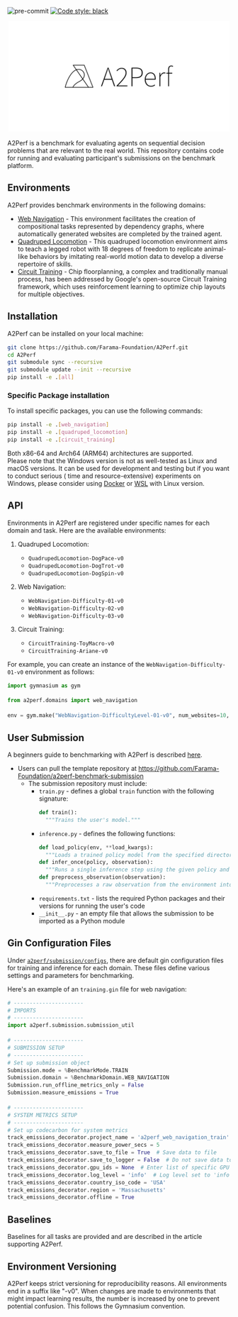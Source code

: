 ![pre-commit](https://github.com/Farama-Foundation/A2Perf/actions/workflows/pre-commit.yml/badge.svg)
[![Code style: black](https://img.shields.io/badge/code%20style-black-000000.svg)](https://github.com/psf/black)

[//]: # ([![Python]&#40;https://img.shields.io/pypi/pyversions/gymnasium.svg&#41;]&#40;https://badge.fury.io/py/gymnasium&#41; TODO: Add working Python versions once a2perf package is available)

[//]: # ([![PyPI]&#40;https://badge.fury.io/py/gymnasium.svg&#41;]&#40;https://badge.fury.io/py/gymnasium&#41;
TODO: Add PyPI once a2perf package is available)

[//]: # ([![arXiv]&#40;https://img.shields.io/badge/arXiv-2407.17032-b31b1b.svg&#41;]&#40;https://arxiv.org/abs/2407.17032&#41; TODO: Add arXiv once we have DOI link)


<p align="center">
    <img src="docs/_static/img/logo/github/A2Perf-github.png" width="500px"/>
</p>
A2Perf is a benchmark for evaluating agents on sequential decision problems that
are relevant to the real world. This
repository contains code for running and evaluating participant's submissions on
the benchmark platform.

## Environments

A2Perf provides benchmark environments in the following domains:

* [Web Navigation](docs/content/web_navigation/WebNavigation-Difficulty-01-v0.ipynb) -
  This environment facilitates the
  creation of compositional tasks represented by dependency graphs, where
  automatically generated websites are completed by the trained agent.
* [Quadruped Locomotion](docs/content/quadruped_locomotion/QuadrupedLocomotion-DogPace-v0.ipynb) -
  This quadruped
  locomotion environment aims to teach a legged robot with 18 degrees of freedom
  to replicate animal-like behaviors by imitating real-world motion data to
  develop a diverse repertoire of skills.
* [Circuit Training](docs/content/circuit_training/CircuitTraining-Ariane-v0.ipynb) -
  Chip floorplanning, a
  complex and traditionally manual process, has been addressed by Google's
  open-source Circuit Training framework, which uses reinforcement learning to
  optimize chip layouts for multiple objectives.

<!--
### Web Navigation

![Three web navigation environments](media/gminiwob_scene.png)

### Quadruped Locomotion

![Simulated quadrupeds](media/locomotion_scene.png)

### Chip Floorplanning

![Chip floorplanning environment](media/ariane_scene.png) -->

## Installation

A2Perf can be installed on your local machine:

```bash
git clone https://github.com/Farama-Foundation/A2Perf.git
cd A2Perf
git submodule sync --recursive
git submodule update --init --recursive
pip install -e .[all]
```

### Specific Package installation

To install specific packages, you can use the following commands:

```bash
pip install -e .[web_navigation]
pip install -e .[quadruped_locomotion]
pip install -e .[circuit_training]
```

Both x86-64 and Arch64 (ARM64) architectures are supported.
\
Please note that the Windows version is not as well-tested as Linux and macOS
versions.
It can be used for development and testing but if you want to conduct serious (
time and resource-extensive) experiments on Windows,
please consider
using [Docker](https://docs.docker.com/docker-for-windows/install/)
or [WSL](https://docs.microsoft.com/en-us/windows/wsl/install-win10) with Linux
version.

## API

Environments in A2Perf are registered under specific names for each domain and
task. Here are the available environments:

1. Quadruped Locomotion:
    - `QuadrupedLocomotion-DogPace-v0`
    - `QuadrupedLocomotion-DogTrot-v0`
    - `QuadrupedLocomotion-DogSpin-v0`

2. Web Navigation:
    - `WebNavigation-Difficulty-01-v0`
    - `WebNavigation-Difficulty-02-v0`
    - `WebNavigation-Difficulty-03-v0`

3. Circuit Training:
    - `CircuitTraining-ToyMacro-v0`
    - `CircuitTraining-Ariane-v0`

For example, you can create an instance of the `WebNavigation-Difficulty-01-v0`
environment as follows:

```python
import gymnasium as gym

from a2perf.domains import web_navigation

env = gym.make("WebNavigation-DifficultyLevel-01-v0", num_websites=10, seed=0)

```

## User Submission

A beginners guide to benchmarking with A2Perf is
described [here](docs/content/tutorials/training.md).

- Users can pull the template repository
  at https://github.com/Farama-Foundation/a2perf-benchmark-submission
    - The submission repository must include:
        - `train.py` - defines a global `train` function with the following
          signature:
          ```python
          def train():
            """Trains the user's model."""
          ```
        - `inference.py` - defines the following functions:
          ```python
          def load_policy(env, **load_kwargs):
            """Loads a trained policy model from the specified directory."""
          def infer_once(policy, observation):
            """Runs a single inference step using the given policy and observation."""
          def preprocess_observation(observation):
            """Preprocesses a raw observation from the environment into a format compatible with the policy."""
          ```
        - `requirements.txt` - lists the required Python packages and
          their versions for running the user's code
        - `__init__.py` - an empty file that allows the submission to be
          imported as a Python module

## Gin Configuration Files

Under [
`a2perf/submission/configs`](https://github.com/Farama-Foundation/A2Perf/tree/main/a2perf/submission/configs),
there are default gin configuration files for training and inference for each
domain. These files define various settings and parameters for
benchmarking.

Here's an example of an `training.gin` file for web navigation:

```python
# ----------------------
# IMPORTS
# ----------------------
import a2perf.submission.submission_util

# ----------------------
# SUBMISSION SETUP
# ----------------------
# Set up submission object
Submission.mode = %BenchmarkMode.TRAIN
Submission.domain = %BenchmarkDomain.WEB_NAVIGATION
Submission.run_offline_metrics_only = False
Submission.measure_emissions = True

# ----------------------
# SYSTEM METRICS SETUP
# ----------------------
# Set up codecarbon for system metrics
track_emissions_decorator.project_name = 'a2perf_web_navigation_train'
track_emissions_decorator.measure_power_secs = 5
track_emissions_decorator.save_to_file = True  # Save data to file
track_emissions_decorator.save_to_logger = False  # Do not save data to logger
track_emissions_decorator.gpu_ids = None  # Enter list of specific GPU IDs to track if desired
track_emissions_decorator.log_level = 'info'  # Log level set to 'info'
track_emissions_decorator.country_iso_code = 'USA'
track_emissions_decorator.region = 'Massachusetts'
track_emissions_decorator.offline = True
```

## Baselines

Baselines for all tasks are provided and are described in the article supporting
A2Perf.

## Environment Versioning

A2Perf keeps strict versioning for reproducibility reasons. All environments end
in a suffix like "-v0". When changes are made to environments that might impact
learning results, the number is increased by one to prevent potential confusion.
This follows the Gymnasium convention.

[//]: # (## Citation)

[//]: # ()

[//]: # (You can cite A2Perf as:)

[//]: # ()

[//]: # (```bibtex)

[//]: # (@misc{TODO })

[//]: # (```)
